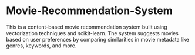 # Movie-Recommendation-System
This is a content-based movie recommendation system built using vectorization techniques and scikit-learn. The system suggests movies based on user preferences by comparing similarities in movie metadata like genres, keywords, and more.
